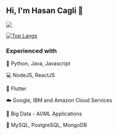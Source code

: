 ## Hi, I'm Hasan Cagli 👋

<img src='https://github-readme-stats.vercel.app/api?username=hasancagli&show_icons=true&theme=dark&hide_border=true&include_all_commits=true&count_private=true' />

[![Top Langs](https://github-readme-stats.vercel.app/api/top-langs/?username=hasancagli&layout=compact&show_icons=true&theme=dark&hide_border=true)](https://github.com/anuraghazra/github-readme-stats)

### Experienced with

📓 Python, Java, Javascript

💻 NodeJS, ReactJS

📱 Flutter

☁️ Google, IBM and Amazon Cloud Services

🤖 Big Data - AI/ML Applications

📙 MySQL, PostgreSQL, MongoDB

